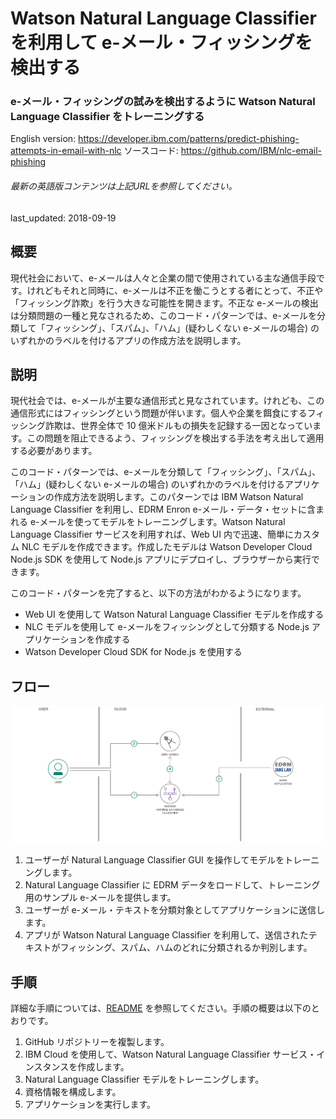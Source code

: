 # Watson Natural Language Classifier を利用して e-メール・フィッシングを検出する

### e-メール・フィッシングの試みを検出するように Watson Natural Language Classifier をトレーニングする

English version: https://developer.ibm.com/patterns/predict-phishing-attempts-in-email-with-nlc
  ソースコード: https://github.com/IBM/nlc-email-phishing

###### 最新の英語版コンテンツは上記URLを参照してください。
last_updated: 2018-09-19

 
## 概要

現代社会において、e-メールは人々と企業の間で使用されている主な通信手段です。けれどもそれと同時に、e-メールは不正を働こうとする者にとって、不正や「フィッシング詐欺」を行う大きな可能性を開きます。不正な e-メールの検出は分類問題の一種と見なされるため、このコード・パターンでは、e-メールを分類して「フィッシング」、「スパム」、「ハム」(疑わしくない e-メールの場合) のいずれかのラベルを付けるアプリの作成方法を説明します。

## 説明

現代社会では、e-メールが主要な通信形式と見なされています。けれども、この通信形式にはフィッシングという問題が伴います。個人や企業を餌食にするフィッシング詐欺は、世界全体で 10 億米ドルもの損失を記録する一因となっています。この問題を阻止できるよう、フィッシングを検出する手法を考え出して適用する必要があります。

このコード・パターンでは、e-メールを分類して「フィッシング」、「スパム」、「ハム」(疑わしくない e-メールの場合) のいずれかのラベルを付けるアプリケーションの作成方法を説明します。このパターンでは IBM Watson Natural Language Classifier を利用し、EDRM Enron e-メール・データ・セットに含まれる e-メールを使ってモデルをトレーニングします。Watson Natural Language Classifier サービスを利用すれば、Web UI 内で迅速、簡単にカスタム NLC モデルを作成できます。作成したモデルは Watson Developer Cloud Node.js SDK を使用して Node.js アプリにデプロイし、ブラウザーから実行できます。

このコード・パターンを完了すると、以下の方法がわかるようになります。

* Web UI を使用して Watson Natural Language Classifier モデルを作成する
* NLC モデルを使用して e-メールをフィッシングとして分類する Node.js アプリケーションを作成する
* Watson Developer Cloud SDK for Node.js を使用する

## フロー

![フロー](./images/flow-predict-phishing-attempts.png)

1. ユーザーが Natural Language Classifier GUI を操作してモデルをトレーニングします。
1. Natural Language Classifier に EDRM データをロードして、トレーニング用のサンプル e-メールを提供します。
1. ユーザーが e-メール・テキストを分類対象としてアプリケーションに送信します。
1. アプリが Watson Natural Language Classifier を利用して、送信されたテキストがフィッシング、スパム、ハムのどれに分類されるか判別します。

## 手順

詳細な手順については、[README](https://github.com/IBM/nlc-email-phishing/blob/master/README.md) を参照してください。手順の概要は以下のとおりです。

1. GitHub リポジトリーを複製します。
1. IBM Cloud を使用して、Watson Natural Language Classifier サービス・インスタンスを作成します。
1. Natural Language Classifier モデルをトレーニングします。
1. 資格情報を構成します。
1. アプリケーションを実行します。
